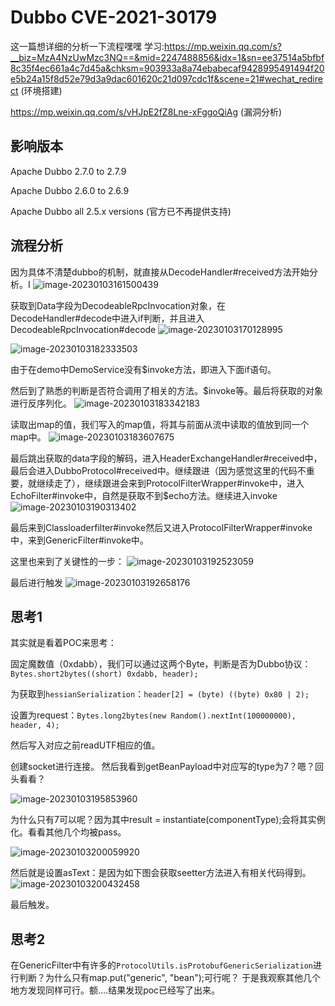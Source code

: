 # Dubbo CVE-2021-30179

这一篇想详细的分析一下流程嘿嘿
学习:https://mp.weixin.qq.com/s?__biz=MzA4NzUwMzc3NQ==&mid=2247488856&idx=1&sn=ee37514a5bfbf8c35f4ec661a4c7d45a&chksm=903933a8a74ebabecaf9428995491494f20e5b24a15f8d52e79d3a9dac601620c21d097cdc1f&scene=21#wechat_redirect (环境搭建)

https://mp.weixin.qq.com/s/vHJpE2fZ8Lne-xFggoQiAg (漏洞分析)

## 影响版本

Apache Dubbo 2.7.0 to 2.7.9

Apache Dubbo 2.6.0 to 2.6.9

Apache Dubbo all 2.5.x versions (官方已不再提供支持)

## 流程分析

因为具体不清楚dubbo的机制，就直接从DecodeHandler#received方法开始分析。I
![image-20230103161500439](https://cdn.jsdelivr.net/gh/zx-creat/myblog@master/img/202301031615558.png)

获取到Data字段为DecodeableRpcInvocation对象，在DecodeHandler#decode中进入if判断，并且进入DecodeableRpcInvocation#decode
![image-20230103170128995](https://cdn.jsdelivr.net/gh/zx-creat/myblog@master/img/202301031701132.png)

![image-20230103182333503](https://cdn.jsdelivr.net/gh/zx-creat/myblog@master/img/202301031823580.png)

由于在demo中DemoService没有$invoke方法，即进入下面if语句。

然后到了熟悉的判断是否符合调用了相关的方法。$invoke等。最后将获取的对象进行反序列化。
![image-20230103183342183](https://cdn.jsdelivr.net/gh/zx-creat/myblog@master/img/202301031833267.png)

读取出map的值，我们写入的map值，将其与前面从流中读取的值放到同一个map中。
![image-20230103183607675](https://cdn.jsdelivr.net/gh/zx-creat/myblog@master/img/202301031836747.png)

最后跳出获取的data字段的解码，进入HeaderExchangeHandler#received中，最后会进入DubboProtocol#received中。继续跟进（因为感觉这里的代码不重要，就继续走了），继续跟进会来到ProtocolFilterWrapper#invoke中，进入EchoFilter#invoke中，自然是获取不到$echo方法。继续进入invoke![image-20230103190313402](https://cdn.jsdelivr.net/gh/zx-creat/myblog@master/img/202301031903448.png)

最后来到Classloaderfilter#invoke然后又进入ProtocolFilterWrapper#invoke中，来到GenericFilter#invoke中。

这里也来到了关键性的一步：
![image-20230103192523059](https://cdn.jsdelivr.net/gh/zx-creat/myblog@master/img/202301031925106.png)

最后进行触发
![image-20230103192658176](https://cdn.jsdelivr.net/gh/zx-creat/myblog@master/img/202301031926281.png)

## 思考1

其实就是看着POC来思考：

固定魔数值（0xdabb），我们可以通过这两个Byte，判断是否为Dubbo协议：`Bytes.short2bytes((short) 0xdabb, header);`

为获取到`hessianSerialization`：`header[2] = (byte) ((byte) 0x80 | 2);`

设置为request：`Bytes.long2bytes(new Random().nextInt(100000000), header, 4);`

然后写入对应之前readUTF相应的值。

创建socket进行连接。
然后我看到getBeanPayload中对应写的type为7？嗯？回头看看？

![image-20230103195853960](https://cdn.jsdelivr.net/gh/zx-creat/myblog@master/img/202301031958058.png)

为什么只有7可以呢？因为其中result = instantiate(componentType);会将其实例化。看看其他几个均被pass。

![image-20230103200059920](https://cdn.jsdelivr.net/gh/zx-creat/myblog@master/img/202301032001072.png)

然后就是设置asText：是因为如下图会获取seetter方法进入有相关代码得到。
![image-20230103200432458](https://cdn.jsdelivr.net/gh/zx-creat/myblog@master/img/202301032004571.png)

最后触发。

## 思考2

在GenericFilter中有许多的`ProtocolUtils.isProtobufGenericSerialization`进行判断？为什么只有map.put("generic", "bean");可行呢？
于是我观察其他几个地方发现同样可行。额....结果发现poc已经写了出来。